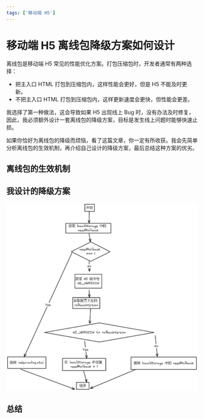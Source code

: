 ```yaml
---
tags: ['移动端 H5']
---
```


# 移动端 H5 离线包降级方案如何设计

离线包是移动端 H5 常见的性能优化方案。打包压缩包时，开发者通常有两种选择：

- 把主入口 HTML 打包到压缩包内，这样性能会更好，但是 H5 不能及时更新。
- 不把主入口 HTML 打包到压缩包内，这样更新速度会更快，但性能会更差。

我选择了第一种做法，这会导致如果 H5 出现线上 Bug 时，没有办法及时修复，因此，我必须额外设计一套离线包的降级方案，目标是发生线上问题时能够快速止损。

如果你恰好为离线包的降级而烦恼，看了这篇文章，你一定有所收获。我会先简单分析离线包的生效机制，再介绍自己设计的降级方案，最后总结这种方案的优劣。

## 离线包的生效机制

## 我设计的降级方案

![](./img/flowchart.png)

## 总结

